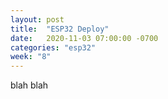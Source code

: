```yaml
---
layout: post
title:  "ESP32 Deploy"
date:   2020-11-03 07:00:00 -0700
categories: "esp32"
week: "8"
---
```


blah blah
